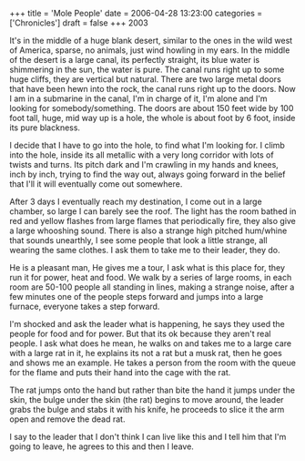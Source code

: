 +++
title = 'Mole People'
date = 2006-04-28 13:23:00
categories = ['Chronicles']
draft = false
+++
2003

It's in the middle of a huge blank desert, similar to the ones in the wild west of America, sparse, no animals, just wind howling in my ears.  In the middle of the desert is a large canal, its perfectly straight, its blue water is shimmering in the sun, the water is pure.
The canal runs right up to some huge cliffs, they are vertical but natural.  There are two large metal doors that have been hewn into the rock, the canal runs right up to the doors.
Now I am in a submarine in the canal, I'm in charge of it, I'm alone and I'm looking for somebody/something. The doors are about 150 feet wide by 100 foot tall, huge, mid way up is a hole, the whole is about  foot by 6 foot, inside its pure blackness. 

I decide that I have to go into the hole, to find what I'm looking for. I climb into the hole, inside its all metallic with a very long corridor with lots of twists and turns.  Its pitch dark and I'm crawling in my hands and knees, inch by inch, trying to find the way out, always going forward in the belief that I'll it will eventually come out somewhere. 

After 3 days I eventually reach my destination, I come out in a large chamber, so large I can barely see the roof.  The light has the room bathed in red and yellow flashes from large flames that periodically fire, they also give a large whooshing sound. There is also a strange high pitched hum/whine that sounds unearthly, I see some people that look a little strange, all wearing the same clothes. I ask them to take me to their leader, they do. 

He is a pleasant man, He gives me a tour, I ask what is this place for, they run it for power, heat and food. We walk by a series of large rooms, in each room are 50-100 people all standing in lines, making a strange noise, after a few minutes one of the people steps forward and jumps into a large furnace, everyone takes a step forward. 

I'm shocked and ask the leader what is happening, he says they used the people for food and for power. But that its ok because they aren't real people. I ask what does he mean, he walks on and takes me to a large care with a large rat in it, he explains its not a rat but a musk rat, then he goes and shows me an example. He takes a person from the room with the queue for the flame and puts their hand into the cage with the rat. 

The rat jumps onto the hand but rather than bite the hand it jumps under the skin, the bulge under the skin (the rat) begins to move around, the leader grabs the bulge and stabs it with his knife, he proceeds to slice it the arm open and remove the dead rat. 

I say to the leader that I don't think I can live like this and I tell him that I'm going to leave, he agrees to this and then I leave. 